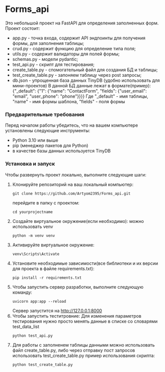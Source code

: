 # Forms_api

Это небольшой проект на FastAPI для определения заполненных форм.
Проект состоит:
- app.py - точка входа, содержит API эндпоинты для получения формы, для заполнения таблицы;
- crud.py - содержит функцию для определение типа поля;
- utils.py - содержит валидаторы для полей формы;
- schemas.py - модели pydantic;
- test_api.py - скрипт для тестирования;
- create_table.py - спомогательный файл для создания БД и таблицы;
- test_create_table.py - запоняем таблицу через post запросы;
- db.json - упрощенная база данных TinyDB (удобно использовать для мини-проектов)
  В данной БД данные лежат в формате(пример):
  {"_default": {"1": {"name": "ContactForm", "fields": {"user_email": "email", "user_phone": "phone"}}}}
  Где "_default" - имя таблицы, "name" - имя формы шаблона, "fields" - поля формы

### Предварительные требования

Перед началом работы убедитесь, что на вашем компьютере установлены следующие инструменты:

- Python 3.10 или выше
- pip (менеджер пакетов для Python)
- в качестве базы данных используется TinyDB
### Установка и запуск

Чтобы развернуть проект локально, выполните следующие шаги:

1. Клонируйте репозиторий на ваш локальный компьютер:
   ```
   git clone https://github.com/Artyom2395/Forms_api.git
   ```
   перейдите в папку с проектом:
   ```
   cd yourprojectname
   ```
2. Создайте виртуальное окружение(если необходимо):
   можно использовать venv
   ```
   python -m venv venv
   ```
3. Активируйте виртуальное окружение:
   ```
   venv\Scripts\Activate
   ```
4. Установите необходимые зависимости(все библиотеки и их версии для проекта в файле requirements.txt):
   ```
   pip install -r requirements.txt
   ```
5. Чтобы запустить сервер разработки, выполните следующую команду:
   ```
   uvicorn app:app --reload
   ```
   Сервер запустится на http://127.0.0.1:8000
6. Чтобы запустить теститровние:
   Для изменения параметров тестирования нужно просто менять данные в списке со словарями test_data_list
   ```
   python test_api.py
   ```
7. Для работы с заполненем таблицы данными можно использовать файл create_table.py, либо через отправку пост запросов использовать test_create_table.py
   пример использования скрипта:
   ```
   python test_create_table.py
   ```
